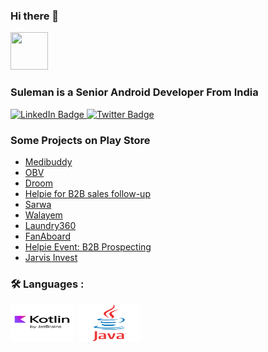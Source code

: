 ### Hi there 👋
<img src="https://media.giphy.com/media/WUlplcMpOCEmTGBtBW/giphy.gif" width="60" height="60">

### Suleman is a Senior Android Developer From India
<div id="badges">
    <a href="https://www.linkedin.com/in/sulemankhan447/">
      <img src="https://img.shields.io/badge/LinkedIn-blue?style=for-the-badge&logo=linkedin&logoColor=white" alt="LinkedIn Badge"/>
    </a>
    <a href="https://twitter.com/sulemankhan447">
      <img src="https://img.shields.io/badge/Twitter-blue?style=for-the-badge&logo=twitter&logoColor=white" alt="Twitter Badge"/>
    </a>
  </div>
  
  
### Some Projects on Play Store

 - [Medibuddy](https://play.google.com/store/apps/details?id=in.medibuddy)
 - [OBV](https://play.google.com/store/apps/details?id=in.droom)
 - [Droom](https://play.google.com/store/apps/details?id=in.droom)
 - [Helpie for B2B sales follow-up](https://play.google.com/store/apps/details?id=com.helpie.next&hl=en&gl=US)
 - [Sarwa](https://play.google.com/store/apps/details?id=com.sarwavendor)
 - [Walayem](https://play.google.com/store/apps/details?id=coms.inception.walayem)
 - [Laundry360](https://play.google.com/store/apps/details?id=com.laundry360)
 - [FanAboard](https://play.google.com/store/apps/details?id=com.fb.sportsplatform&hl=en_IN&gl=US)
 - [Helpie Event: B2B Prospecting](https://play.google.com/store/apps/details?id=com.exhibitor.helpie&hl=en&gl=US)
 - [Jarvis Invest](https://play.google.com/store/apps/details?id=com.neolite.jarvis.monitree&hl=en_IN&gl=US)

### :hammer_and_wrench: Languages :
<div>
  <img src="https://github.com/devicons/devicon/blob/master/icons/kotlin/kotlin-original-wordmark.svg" title="Kotlin" alt="Kotlin" width="100" height="60"/>&nbsp;
  <img src="https://github.com/devicons/devicon/blob/master/icons/java/java-original-wordmark.svg" title="Java" alt="Java" width="100" height="60"/>&nbsp;
</div>


<!--
**sulemankhan447/sulemankhan447** is a ✨ _special_ ✨ repository because its `README.md` (this file) appears on your GitHub profile.

Here are some ideas to get you started:

- 🔭 I’m currently working on ...
- 🌱 I’m currently learning ...
- 👯 I’m looking to collaborate on ...
- 🤔 I’m looking for help with ...
- 💬 Ask me about ...
- 📫 How to reach me: ...
- 😄 Pronouns: ...
- ⚡ Fun fact: ...
-->
